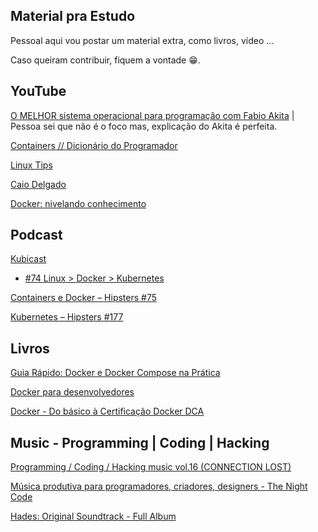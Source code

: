 Material pra Estudo
-
Pessoal aqui vou postar um material extra, como livros, vídeo ...

Caso queiram contribuir, fiquem a vontade 😁.

YouTube
-
[O MELHOR sistema operacional para programação com Fabio Akita](https://youtu.be/kkbFqCNgFlE) | Pessoa sei que não é o foco mas, explicação do Akita é perfeita.

[Containers // Dicionário do Programador](https://youtu.be/-pUZBovqRcU)

[Linux Tips](https://youtube.com/c/LinuxTips)

[Caio Delgado](https://youtube.com/c/CaioDelgadoNew)

[Docker: nivelando conhecimento](https://youtu.be/hCMcQfGb4cA)

Podcast
-
[Kubicast](https://getup.io/kubicast)
- [#74 Linux > Docker > Kubernetes](https://blog.getupcloud.com/kubicast-74-bfdd705cdb51)

[Containers e Docker – Hipsters #75](https://hipsters.tech/containers-e-docker-hipsters-75/)

[Kubernetes – Hipsters #177](https://hipsters.tech/kubernetes-hipsters-177/)

Livros
-
[Guia Rápido: Docker e Docker Compose na Prática](https://leanpub.com/docker-e-docker-compose-na-pratica)

[Docker para desenvolvedores](https://leanpub.com/dockerparadesenvolvedores)

[Docker - Do básico à Certificação Docker DCA](https://leanpub.com/dockerdca)

Music - Programming | Coding | Hacking
-
[Programming / Coding / Hacking music vol.16 (CONNECTION LOST)](https://youtu.be/l9nh1l8ZIJQ)

[Música produtiva para programadores, criadores, designers - The Night Code](https://youtu.be/4pcNRDx6KrE)

[Hades: Original Soundtrack - Full Album](https://youtu.be/3GRKJ87S5cI)
